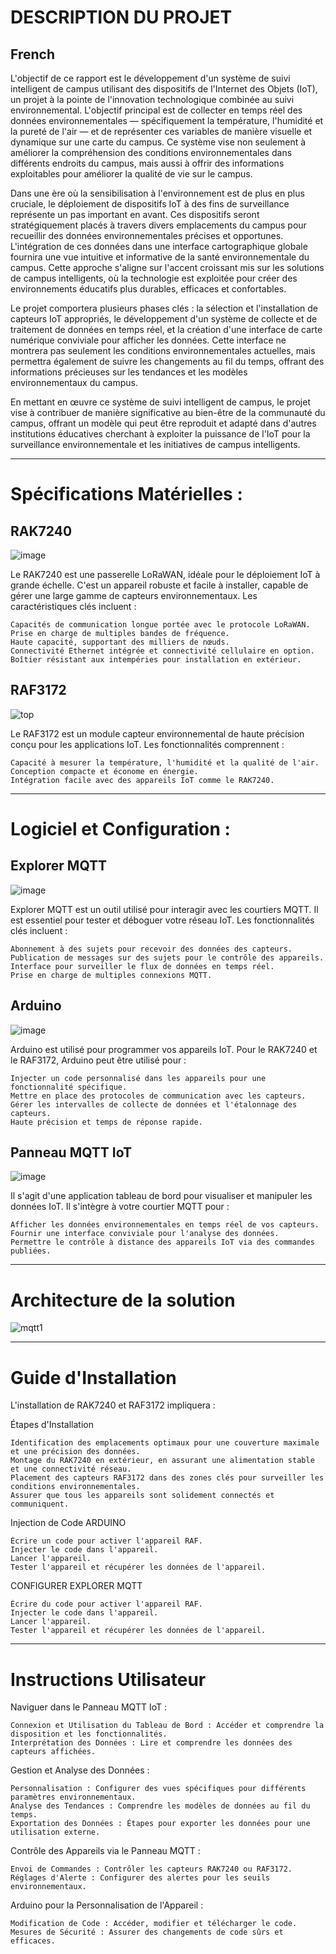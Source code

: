 # DESCRIPTION DU PROJET

## French

L'objectif de ce rapport est le développement d'un système de suivi intelligent de campus utilisant des dispositifs de l'Internet des Objets (IoT), un projet à la pointe de l'innovation technologique combinée au suivi environnemental. L'objectif principal est de collecter en temps réel des données environnementales — spécifiquement la température, l'humidité et la pureté de l'air — et de représenter ces variables de manière visuelle et dynamique sur une carte du campus. Ce système vise non seulement à améliorer la compréhension des conditions environnementales dans différents endroits du campus, mais aussi à offrir des informations exploitables pour améliorer la qualité de vie sur le campus.

Dans une ère où la sensibilisation à l'environnement est de plus en plus cruciale, le déploiement de dispositifs IoT à des fins de surveillance représente un pas important en avant. Ces dispositifs seront stratégiquement placés à travers divers emplacements du campus pour recueillir des données environnementales précises et opportunes. L'intégration de ces données dans une interface cartographique globale fournira une vue intuitive et informative de la santé environnementale du campus. Cette approche s'aligne sur l'accent croissant mis sur les solutions de campus intelligents, où la technologie est exploitée pour créer des environnements éducatifs plus durables, efficaces et confortables.

Le projet comportera plusieurs phases clés : la sélection et l'installation de capteurs IoT appropriés, le développement d'un système de collecte et de traitement de données en temps réel, et la création d'une interface de carte numérique conviviale pour afficher les données. Cette interface ne montrera pas seulement les conditions environnementales actuelles, mais permettra également de suivre les changements au fil du temps, offrant des informations précieuses sur les tendances et les modèles environnementaux du campus.

En mettant en œuvre ce système de suivi intelligent de campus, le projet vise à contribuer de manière significative au bien-être de la communauté du campus, offrant un modèle qui peut être reproduit et adapté dans d'autres institutions éducatives cherchant à exploiter la puissance de l'IoT pour la surveillance environnementale et les initiatives de campus intelligents.

---

# Spécifications Matérielles :
  ## RAK7240 
  ![image](https://github.com/vendkura/RAK7420_RF210-Project/assets/51537350/1c37815c-2adf-4bd7-8187-b8d47baa2f07)

Le RAK7240 est une passerelle LoRaWAN, idéale pour le déploiement IoT à grande échelle. C'est un appareil robuste et facile à installer, capable de gérer une large gamme de capteurs environnementaux. Les caractéristiques clés incluent :

    Capacités de communication longue portée avec le protocole LoRaWAN.
    Prise en charge de multiples bandes de fréquence.
    Haute capacité, supportant des milliers de nœuds.
    Connectivité Ethernet intégrée et connectivité cellulaire en option.
    Boîtier résistant aux intempéries pour installation en extérieur.
 
  ## RAF3172
![top](https://github.com/vendkura/RAK7420_RF210-Project/assets/51537350/5a1726a6-5a07-43d4-9939-83c45a2f9727)

Le RAF3172 est un module capteur environnemental de haute précision conçu pour les applications IoT. Les fonctionnalités comprennent :

    Capacité à mesurer la température, l'humidité et la qualité de l'air.
    Conception compacte et économe en énergie.
    Intégration facile avec des appareils IoT comme le RAK7240.

---

# Logiciel et Configuration :
  ## Explorer MQTT
  ![image](https://github.com/vendkura/RAK7420_RF210-Project/assets/51537350/3cec8ae6-07bf-4c62-b81d-9ddc0f24a172)

Explorer MQTT est un outil utilisé pour interagir avec les courtiers MQTT. Il est essentiel pour tester et déboguer votre réseau IoT. Les fonctionnalités clés incluent :

    Abonnement à des sujets pour recevoir des données des capteurs.
    Publication de messages sur des sujets pour le contrôle des appareils.
    Interface pour surveiller le flux de données en temps réel.
    Prise en charge de multiples connexions MQTT.

  ## Arduino
  ![image](https://github.com/vendkura/RAK7420_RF210-Project/assets/51537350/e02e9966-0f7e-45fc-bb61-21d90e9768f6)

Arduino est utilisé pour programmer vos appareils IoT. Pour le RAK7240 et le RAF3172, Arduino peut être utilisé pour :

    Injecter un code personnalisé dans les appareils pour une fonctionnalité spécifique.
    Mettre en place des protocoles de communication avec les capteurs.
    Gérer les intervalles de collecte de données et l'étalonnage des capteurs.
    Haute précision et temps de réponse rapide.

  ## Panneau MQTT IoT
![image](https://github.com/vendkura/RAK7420_RF210-Project/assets/51537350/7ed85319-ec05-45e1-9e1f-e472c951b8ab)

Il s'agit d'une application tableau de bord pour visualiser et manipuler les données IoT. Il s'intègre à votre courtier MQTT pour :

    Afficher les données environnementales en temps réel de vos capteurs.
    Fournir une interface conviviale pour l'analyse des données.
    Permettre le contrôle à distance des appareils IoT via des commandes publiées.


---
# Architecture de la solution

![mqtt1](https://github.com/vendkura/RAK7420_RF210-Project/assets/51537350/00a7eae4-3245-4be3-a6af-e671ab82b48e)


---

# Guide d'Installation

L'installation de RAK7240 et RAF3172 impliquera :

Étapes d'Installation

    Identification des emplacements optimaux pour une couverture maximale et une précision des données.
    Montage du RAK7240 en extérieur, en assurant une alimentation stable et une connectivité réseau.
    Placement des capteurs RAF3172 dans des zones clés pour surveiller les conditions environnementales.
    Assurer que tous les appareils sont solidement connectés et communiquent.

Injection de Code ARDUINO

    Écrire un code pour activer l'appareil RAF.
    Injecter le code dans l'appareil.
    Lancer l'appareil.
    Tester l'appareil et récupérer les données de l'appareil.
CONFIGURER EXPLORER MQTT

    Écrire du code pour activer l'appareil RAF.
    Injecter le code dans l'appareil.
    Lancer l'appareil.
    Tester l'appareil et récupérer les données de l'appareil.

---

# Instructions Utilisateur

Naviguer dans le Panneau MQTT IoT :

    Connexion et Utilisation du Tableau de Bord : Accéder et comprendre la disposition et les fonctionnalités.
    Interprétation des Données : Lire et comprendre les données des capteurs affichées.

Gestion et Analyse des Données :

    Personnalisation : Configurer des vues spécifiques pour différents paramètres environnementaux.
    Analyse des Tendances : Comprendre les modèles de données au fil du temps.
    Exportation des Données : Étapes pour exporter les données pour une utilisation externe.

Contrôle des Appareils via le Panneau MQTT :

    Envoi de Commandes : Contrôler les capteurs RAK7240 ou RAF3172.
    Réglages d'Alerte : Configurer des alertes pour les seuils environnementaux.

Arduino pour la Personnalisation de l'Appareil :

    Modification de Code : Accéder, modifier et télécharger le code.
    Mesures de Sécurité : Assurer des changements de code sûrs et efficaces.

